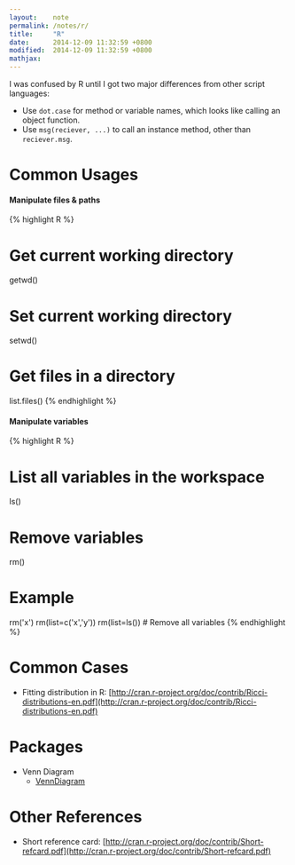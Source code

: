 ```yaml
---
layout:    note
permalink: /notes/r/
title:     "R"
date:      2014-12-09 11:32:59 +0800
modified:  2014-12-09 11:32:59 +0800
mathjax:
---
```


I was confused by R until I got two major differences from other script languages:

- Use `dot.case` for method or variable names, which looks like calling an object function.
- Use `msg(reciever, ...)` to call an instance method, other than `reciever.msg`.


# Common Usages

#### Manipulate files & paths

{% highlight R %}
# Get current working directory
getwd()
# Set current working directory
setwd()
# Get files in a directory
list.files()
{% endhighlight %}

#### Manipulate variables

{% highlight R %}
# List all variables in the workspace
ls()
# Remove variables
rm()
# Example
rm('x')
rm(list=c('x','y'))
rm(list=ls()) # Remove all variables
{% endhighlight %}


# Common Cases

- Fitting distribution in R: [http://cran.r-project.org/doc/contrib/Ricci-distributions-en.pdf](http://cran.r-project.org/doc/contrib/Ricci-distributions-en.pdf)

# Packages

- Venn Diagram
  - [VennDiagram](http://cran.r-project.org/web/packages/VennDiagram/)

# Other References

- Short reference card: [http://cran.r-project.org/doc/contrib/Short-refcard.pdf](http://cran.r-project.org/doc/contrib/Short-refcard.pdf)
